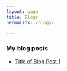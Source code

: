```yaml
---
layout: page
title: Blogs
permalink: /blogs/

---
```

### My blog posts

- [Title of Blog Post 1](/_posts/post-temp.md)
